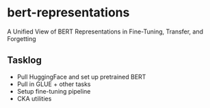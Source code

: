 # bert-representations
A Unified View of BERT Representations in Fine-Tuning, Transfer, and Forgetting
## Tasklog
- Pull HuggingFace and set up pretrained BERT
- Pull in GLUE + other tasks
- Setup fine-tuning pipeline
- CKA utilities